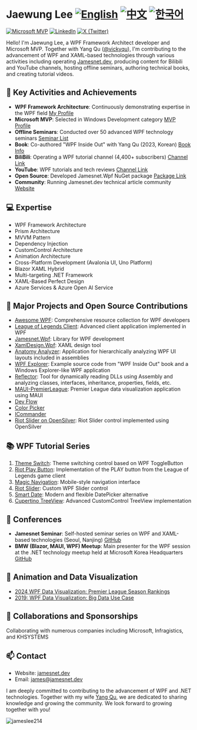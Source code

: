 # Jaewung Lee  [![English](https://img.shields.io/badge/README.md-English-blue.svg)](README.md) [![中文](https://img.shields.io/badge/README.md-中文-red.svg)](README.zh-CN.md) [![한국어](https://img.shields.io/badge/README.md-한국어-green.svg)](README.ko.md)

[![Microsoft MVP](https://img.shields.io/badge/Microsoft%20MVP-Windows%20Development-blue)](https://mvp.microsoft.com/en-us/PublicProfile/5004980)
[![LinkedIn](https://img.shields.io/badge/-LinkedIn-0077B5?style=flat&logo=linkedin&logoColor=white)](https://www.linkedin.com/in/jamesnet214/)
[![X (Twitter)](https://img.shields.io/badge/-X-000000?style=flat&logo=x&logoColor=white)](https://twitter.com/jamesnet214)



Hello! I'm Jaewung Lee, a WPF Framework Architect developer and Microsoft MVP. Together with Yang Qu ([@vickyqu](https://github.com/vickyqu)), I'm contributing to the advancement of WPF and XAML-based technologies through various activities including operating [Jamesnet.dev](https://jamesnet.dev), producing content for Bilibili and YouTube channels, hosting offline seminars, authoring technical books, and creating tutorial videos.

## 🚀 Key Activities and Achievements

- **WPF Framework Architecture**: Continuously demonstrating expertise in the WPF field [My Profile](https://jamesnet.dev/profile/jamesnet214)
- **Microsoft MVP**: Selected in Windows Development category [MVP Profile](https://bit.ly/4cWfsXb)
- **Offline Seminars**: Conducted over 50 advanced WPF technology seminars [Seminar List](https://bit.ly/4bWk3az)
- **Book**: Co-authored "WPF Inside Out" with Yang Qu (2023, Korean) [Book Info](https://bit.ly/4cWqjjQ)
- **BiliBili**: Operating a WPF tutorial channel (4,400+ subscribers) [Channel Link](https://bit.ly/3SkYutn)
- **YouTube**: WPF tutorials and tech reviews [Channel Link](https://bit.ly/3WBe6eR)
- **Open Source**: Developed Jamesnet.Wpf NuGet package [Package Link](https://www.nuget.org/packages/Jamesnet.Wpf/)
- **Community**: Running Jamesnet.dev technical article community [Website](https://jamesnet.dev)

<!-- - **Udemy**: Advanced WPF Technology Tutorial Series [Course Link](https://bit.ly/4bWk3az) -->

## 💻 Expertise

- WPF Framework Architecture
- Prism Architecture
- MVVM Pattern
- Dependency Injection
- CustomControl Architecture
- Animation Architecture
- Cross-Platform Development (Avalonia UI, Uno Platform)
- Blazor XAML Hybrid
- Multi-targeting .NET Framework
- XAML-Based Perfect Design
- Azure Services & Azure Open AI Service

## 🌟 Major Projects and Open Source Contributions

- [Awesome WPF](https://github.com/jamesnet214/awesome-wpf): Comprehensive resource collection for WPF developers
- [League of Legends Client](https://github.com/jamesnet214/leagueoflegends): Advanced client application implemented in WPF
- [Jamesnet.Wpf](https://github.com/jamesnet214/jamesnetwpf): Library for WPF development
- [XamlDesign.Wpf](https://github.com/jamesnet214/xamldesignwpf): XAML design tool
- [Anatomy Analyzer](https://github.com/jamesnet214/anatomyanalyzer): Application for hierarchically analyzing WPF UI layouts included in assemblies
- [WPF Explorer](https://github.com/jamesnet214/wpf-explorer): Example source code from "WPF Inside Out" book and a Windows Explorer-like WPF application
- [Reflector](https://github.com/jamesnet214/reflector): Tool for dynamically reading DLLs using Assembly and analyzing classes, interfaces, inheritance, properties, fields, etc.
- [MAUI-PremierLeague](https://github.com/jamesnet214/maui-premierleague): Premier League data visualization application using MAUI
- [Dev Flow](https://github.com/jamesnet214/devflow)
- [Color Picker](https://github.com/jamesnet214/colorpicker)
- [ICommander](https://github.com/jamesnet214/icommander)
- [Riot Slider on OpenSilver](https://github.com/jamesnet214/riotslider-opensilver): Riot Slider control implemented using OpenSilver

## 📚 WPF Tutorial Series

1. [Theme Switch](https://github.com/jamesnetgroup/themeswitch): Theme switching control based on WPF ToggleButton
2. [Riot Play Button](https://github.com/jamesnetgroup/riotplaybutton): Implementation of the PLAY button from the League of Legends game client
3. [Magic Navigation](https://github.com/jamesnetgroup/navigationbar): Mobile-style navigation interface
4. [Riot Slider](https://github.com/jamesnetgroup/riotslider): Custom WPF Slider control
5. [Smart Date](https://github.com/jamesnetgroup/smartdate): Modern and flexible DatePicker alternative
6. [Cupertino TreeView](https://github.com/jamesnetgroup/cupertino-treeview): Advanced CustomControl TreeView implementation

## 🎤 Conferences

- **Jamesnet Seminar**: Self-hosted seminar series on WPF and XAML-based technologies (Seoul, Nanjing) [GitHub](https://github.com/jamesnet214/wpf)
- **BMW (Blazor, MAUI, WPF) Meetup**: Main presenter for the WPF session at the .NET technology meetup held at Microsoft Korea Headquarters [GitHub](https://github.com/jamesnet214/wpf-meetup)

## 🎨 Animation and Data Visualization

- [2024 WPF Data Visualization: Premier League Season Rankings](https://bit.ly/3LJa65A)
- [2019: WPF Data Visualization: Big Data Use Case](https://bit.ly/4cWLsKJ)

## 🤝 Collaborations and Sponsorships

Collaborating with numerous companies including Microsoft, Infragistics, and KHSYSTEMS

## 📫 Contact

- Website: [jamesnet.dev](https://jamesnet.dev)
- Email: james@jamesnet.dev

I am deeply committed to contributing to the advancement of WPF and .NET technologies. Together with my wife [Yang Qu](https://github.com/vickyqu), we are dedicated to sharing knowledge and growing the community. We look forward to growing together with you!

<img src="https://komarev.com/ghpvc/?username=jamesnet214" alt="jameslee214"/> 
